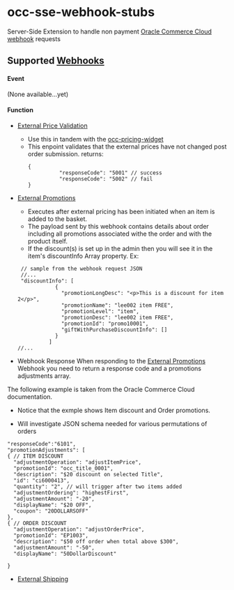 # occ-sse-webhook-stubs
Server-Side Extension to handle non payment [Oracle Commerce Cloud](https://cloud.oracle.com/en_US/commerce-cloud "Oracle Commerce Cloud") [webhook](https://docs.oracle.com/cd/E97801_01/Cloud.18C/ExtendingCC/html/s0301usewebhooks01.html "Using webhooks in Oracle Commerce Cloud") requests

## Supported [Webhooks](https://docs.oracle.com/cd/E97801_01/Cloud.18C/ExtendingCC/html/s0301usewebhooks01.html "Using webhooks in Oracle Commerce Cloud")

#### Event
(None available...yet)

#### Function
- [External Price Validation](https://docs.oracle.com/cd/E97801_01/Cloud.18C/ExtendingCC/html/s2203configurethewebhook01.html "External Price validation in Oracle Commerce Cloud")
    -  Use this in tandem with the [occ-pricing-widget](https://github.com/leedium/occ-external-pricing-widget "Occ Pricing Widget")
    -  This enpoint validates that the external prices have not changed post order submission.
       returns:
       ```
       {
                 "responseCode": "5001" // success
                 "responseCode": "5002" // fail
       }
       ```

- [External Promotions](https://docs.oracle.com/cd/E97801_01/Cloud.18C/ExtendingCC/html/s2204usepromotionsfromanexternalsyste01.html "External Promotions in Oracle Commerce Cloud")
  - Executes after external pricing has been initiated when an item is added to the basket.
  - The payload sent by this webhook contains details about order including all promotions associated withe the order
  and with the product itself.
  -  If the discount(s) is set up in the admin then you will see it in the item's discountInfo Array property.
  Ex:
  ```
   // sample from the webhook request JSON
   //...
   "discountInfo": [
              {
                "promotionLongDesc": "<p>This is a discount for item 2</p>",
                "promotionName": "lee002 item FREE",
                "promotionLevel": "item",
                "promotionDesc": "lee002 item FREE",
                "promotionId": "promo10001",
                "giftWithPurchaseDiscountInfo": []
              }
            ]
  //...
  ```
-  Webhook Response
When responding to the [External Promotions](https://docs.oracle.com/cd/E97801_01/Cloud.18C/ExtendingCC/html/s2204usepromotionsfromanexternalsyste01.html "External Promotions in Oracle Commerce Cloud")
Webhook you need to return a response code and a promotions adjustments array.

The following example is taken from the Oracle Commerce Cloud documentation.
* Notice that the exmple shows Item discount and Order promotions.
- Will investigate JSON schema needed for various permutations of orders

```
"responseCode":"6101",
"promotionAdjustments": [
{ // ITEM DISCOUNT
  "adjustmentOperation": "adjustItemPrice",
  "promotionId": "occ_title_0001",
  "description": "$20 discount on selected Title",
  "id": "ci6000413",
  "quantity": "2", // will trigger after two items added
  "adjustmentOrdering": "highestFirst",
  "adjustmentAmount": "-20",
  "displayName": "$20 OFF",
  "coupon": "20DOLLARSOFF"
},
{ // ORDER DISCOUNT
  "adjustmentOperation": "adjustOrderPrice",
  "promotionId": "EP1003",
  "description": "$50 off order when total above $300",
  "adjustmentAmount": "-50",
  "displayName": "50DollarDiscount"

}
 ```



- [External Shipping](https://docs.oracle.com/cd/E97801_01/Cloud.18C/ExtendingCC/html/s2101integratewithexternalshippingcal01.html "External Shipping in Oracle Commerce Cloud")
